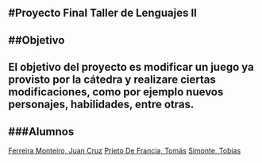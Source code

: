 #Proyecto Final Taller de Lenguajes II
---
##Objetivo
---
El objetivo del proyecto es modificar un juego ya provisto por la cátedra y realizare ciertas modificaciones, como por ejemplo nuevos personajes,
habilidades, entre otras.
---
###Alumnos
---
[Ferreira Monteiro, Juan Cruz](https://github.com/JuanCruzFerreiraM)
[Prieto De Francia, Tomás](https://github.com/TotoPrieto)
[Simonte, Tobias](https://github.com/TobiasSimonte)